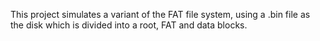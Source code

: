 This project simulates a variant of the FAT file system, using a .bin file as the disk which is divided into a root, FAT and data blocks.
